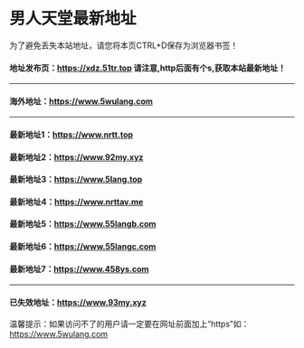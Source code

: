 # 男人天堂最新地址
为了避免丢失本站地址，请您将本页CTRL+D保存为浏览器书签！
#### 地址发布页：https://xdz.51tr.top 请注意,http后面有个s,获取本站最新地址！
--------------------------------------------------------------------------
#### 海外地址：https://www.5wulang.com
--------------------------------
#### 最新地址1：https://www.nrtt.top
#### 最新地址2：https://www.92my.xyz
#### 最新地址3：https://www.5lang.top
#### 最新地址4：https://www.nrttav.me
#### 最新地址5：https://www.55langb.com
#### 最新地址6：https://www.55langc.com
#### 最新地址7：https://www.458ys.com
--------------------------------
#### 已失效地址：https://www.93my.xyz

温馨提示：如果访问不了的用户请一定要在网址前面加上“https”如：https://www.5wulang.com

